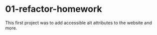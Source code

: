 # 01-refactor-homework
This first project was to add accessible alt attributes to the website and more.
